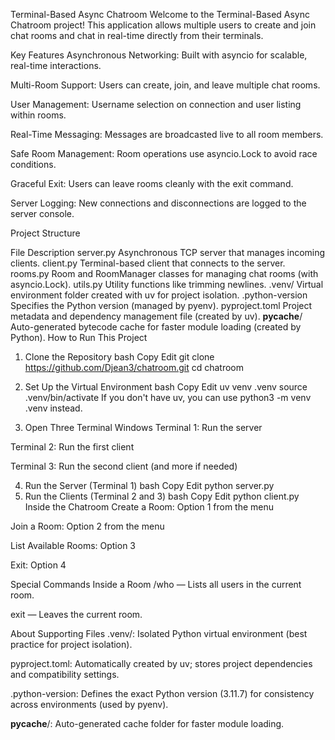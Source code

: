 Terminal-Based Async Chatroom
Welcome to the Terminal-Based Async Chatroom project!
This application allows multiple users to create and join chat rooms and chat in real-time directly from their terminals.

Key Features
Asynchronous Networking: Built with asyncio for scalable, real-time interactions.

Multi-Room Support: Users can create, join, and leave multiple chat rooms.

User Management: Username selection on connection and user listing within rooms.

Real-Time Messaging: Messages are broadcasted live to all room members.

Safe Room Management: Room operations use asyncio.Lock to avoid race conditions.

Graceful Exit: Users can leave rooms cleanly with the exit command.

Server Logging: New connections and disconnections are logged to the server console.

Project Structure

File	Description
server.py	Asynchronous TCP server that manages incoming clients.
client.py	Terminal-based client that connects to the server.
rooms.py	Room and RoomManager classes for managing chat rooms (with asyncio.Lock).
utils.py	Utility functions like trimming newlines.
.venv/	Virtual environment folder created with uv for project isolation.
.python-version	Specifies the Python version (managed by pyenv).
pyproject.toml	Project metadata and dependency management file (created by uv).
__pycache__/	Auto-generated bytecode cache for faster module loading (created by Python).
How to Run This Project
1. Clone the Repository
bash
Copy
Edit
git clone https://github.com/Djean3/chatroom.git
cd chatroom
2. Set Up the Virtual Environment
bash
Copy
Edit
uv venv .venv
source .venv/bin/activate
If you don't have uv, you can use python3 -m venv .venv instead.

3. Open Three Terminal Windows
Terminal 1: Run the server

Terminal 2: Run the first client

Terminal 3: Run the second client (and more if needed)

4. Run the Server (Terminal 1)
bash
Copy
Edit
python server.py
5. Run the Clients (Terminal 2 and 3)
bash
Copy
Edit
python client.py
Inside the Chatroom
Create a Room: Option 1 from the menu

Join a Room: Option 2 from the menu

List Available Rooms: Option 3

Exit: Option 4

Special Commands Inside a Room
/who — Lists all users in the current room.

exit — Leaves the current room.

About Supporting Files
.venv/: Isolated Python virtual environment (best practice for project isolation).

pyproject.toml: Automatically created by uv; stores project dependencies and compatibility settings.

.python-version: Defines the exact Python version (3.11.7) for consistency across environments (used by pyenv).

__pycache__/: Auto-generated cache folder for faster module loading.